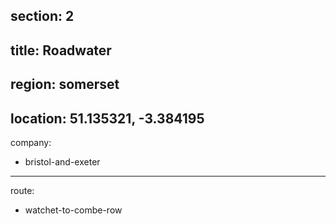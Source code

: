 section: 2
----
title: Roadwater
----
region: somerset
----
location: 51.135321, -3.384195
----
company:
- bristol-and-exeter
----
route:
- watchet-to-combe-row

